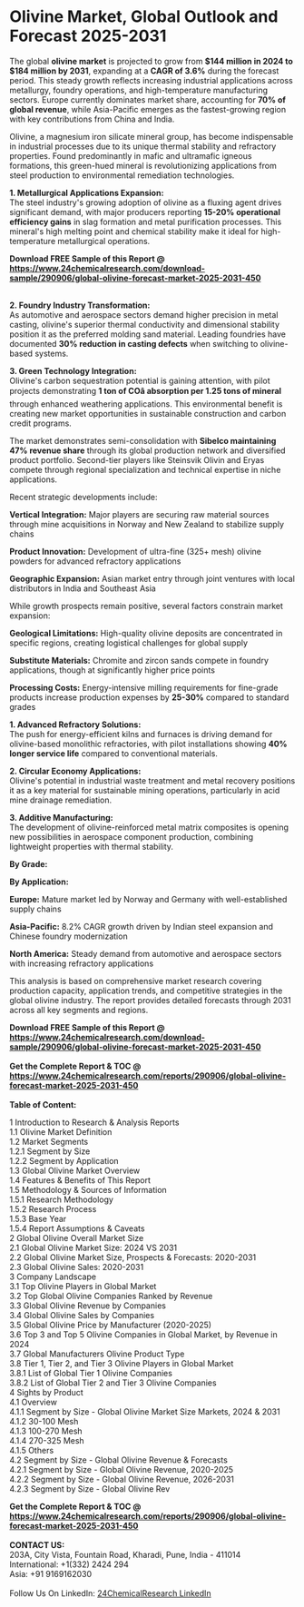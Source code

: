 <h1>Olivine Market, Global Outlook and Forecast 2025-2031</h1><p>The global <strong>olivine market</strong> is projected to grow from <strong>$144 million in 2024 to $184 million by 2031</strong>, expanding at a <strong>CAGR of 3.6%</strong> during the forecast period. This steady growth reflects increasing industrial applications across metallurgy, foundry operations, and high-temperature manufacturing sectors. Europe currently dominates market share, accounting for <strong>70% of global revenue</strong>, while Asia-Pacific emerges as the fastest-growing region with key contributions from China and India.</p><p>Olivine, a magnesium iron silicate mineral group, has become indispensable in industrial processes due to its unique thermal stability and refractory properties. Found predominantly in mafic and ultramafic igneous formations, this green-hued mineral is revolutionizing applications from steel production to environmental remediation technologies.</p><p><strong>1. Metallurgical Applications Expansion:</strong><br>
The steel industry's growing adoption of olivine as a fluxing agent drives significant demand, with major producers reporting <strong>15-20% operational efficiency gains</strong> in slag formation and metal purification processes. This mineral's high melting point and chemical stability make it ideal for high-temperature metallurgical operations.</p><div><b>Download FREE Sample of this Report @ 
            <a href="https://www.24chemicalresearch.com/download-sample/290906/global-olivine-forecast-market-2025-2031-450">
            https://www.24chemicalresearch.com/download-sample/290906/global-olivine-forecast-market-2025-2031-450</a></b></div><br><p><strong>2. Foundry Industry Transformation:</strong><br>
As automotive and aerospace sectors demand higher precision in metal casting, olivine's superior thermal conductivity and dimensional stability position it as the preferred molding sand material. Leading foundries have documented <strong>30% reduction in casting defects</strong> when switching to olivine-based systems.</p><p><strong>3. Green Technology Integration:</strong><br>
Olivine's carbon sequestration potential is gaining attention, with pilot projects demonstrating <strong>1 ton of COâ absorption per 1.25 tons of mineral</strong> through enhanced weathering applications. This environmental benefit is creating new market opportunities in sustainable construction and carbon credit programs.</p><p>The market demonstrates semi-consolidation with <strong>Sibelco maintaining 47% revenue share</strong> through its global production network and diversified product portfolio. Second-tier players like Steinsvik Olivin and Eryas compete through regional specialization and technical expertise in niche applications.</p><p>Recent strategic developments include:</p><p><strong>Vertical Integration:</strong> Major players are securing raw material sources through mine acquisitions in Norway and New Zealand to stabilize supply chains</p><p><strong>Product Innovation:</strong> Development of ultra-fine (325+ mesh) olivine powders for advanced refractory applications</p><p><strong>Geographic Expansion:</strong> Asian market entry through joint ventures with local distributors in India and Southeast Asia</p><p>While growth prospects remain positive, several factors constrain market expansion:</p><p><strong>Geological Limitations:</strong> High-quality olivine deposits are concentrated in specific regions, creating logistical challenges for global supply</p><p><strong>Substitute Materials:</strong> Chromite and zircon sands compete in foundry applications, though at significantly higher price points</p><p><strong>Processing Costs:</strong> Energy-intensive milling requirements for fine-grade products increase production expenses by <strong>25-30%</strong> compared to standard grades</p><p><strong>1. Advanced Refractory Solutions:</strong><br>
The push for energy-efficient kilns and furnaces is driving demand for olivine-based monolithic refractories, with pilot installations showing <strong>40% longer service life</strong> compared to conventional materials.</p><p><strong>2. Circular Economy Applications:</strong><br>
Olivine's potential in industrial waste treatment and metal recovery positions it as a key material for sustainable mining operations, particularly in acid mine drainage remediation.</p><p><strong>3. Additive Manufacturing:</strong><br>
The development of olivine-reinforced metal matrix composites is opening new possibilities in aerospace component production, combining lightweight properties with thermal stability.</p><p><strong>By Grade:</strong></p><p><strong>By Application:</strong></p><p><strong>Europe:</strong> Mature market led by Norway and Germany with well-established supply chains</p><p><strong>Asia-Pacific:</strong> 8.2% CAGR growth driven by Indian steel expansion and Chinese foundry modernization</p><p><strong>North America:</strong> Steady demand from automotive and aerospace sectors with increasing refractory applications</p><p>This analysis is based on comprehensive market research covering production capacity, application trends, and competitive strategies in the global olivine industry. The report provides detailed forecasts through 2031 across all key segments and regions.</p><div><b>Download FREE Sample of this Report @ 
            <a href="https://www.24chemicalresearch.com/download-sample/290906/global-olivine-forecast-market-2025-2031-450">
            https://www.24chemicalresearch.com/download-sample/290906/global-olivine-forecast-market-2025-2031-450</a></b></div><br><div><b>Get the Complete Report & TOC @ 
            <a href="https://www.24chemicalresearch.com/reports/290906/global-olivine-forecast-market-2025-2031-450">
            https://www.24chemicalresearch.com/reports/290906/global-olivine-forecast-market-2025-2031-450</a></b></div><br>
            <b>Table of Content:</b><p>1 Introduction to Research & Analysis Reports<br />
 1.1 Olivine Market Definition<br />
 1.2 Market Segments<br />
 1.2.1 Segment by Size<br />
 1.2.2 Segment by Application<br />
 1.3 Global Olivine Market Overview<br />
 1.4 Features & Benefits of This Report<br />
 1.5 Methodology & Sources of Information<br />
 1.5.1 Research Methodology<br />
 1.5.2 Research Process<br />
 1.5.3 Base Year<br />
 1.5.4 Report Assumptions & Caveats<br />
2 Global Olivine Overall Market Size<br />
 2.1 Global Olivine Market Size: 2024 VS 2031<br />
 2.2 Global Olivine Market Size, Prospects & Forecasts: 2020-2031<br />
 2.3 Global Olivine Sales: 2020-2031<br />
3 Company Landscape<br />
 3.1 Top Olivine Players in Global Market<br />
 3.2 Top Global Olivine Companies Ranked by Revenue<br />
 3.3 Global Olivine Revenue by Companies<br />
 3.4 Global Olivine Sales by Companies<br />
 3.5 Global Olivine Price by Manufacturer (2020-2025)<br />
 3.6 Top 3 and Top 5 Olivine Companies in Global Market, by Revenue in 2024<br />
 3.7 Global Manufacturers Olivine Product Type<br />
 3.8 Tier 1, Tier 2, and Tier 3 Olivine Players in Global Market<br />
 3.8.1 List of Global Tier 1 Olivine Companies<br />
 3.8.2 List of Global Tier 2 and Tier 3 Olivine Companies<br />
4 Sights by Product<br />
 4.1 Overview<br />
 4.1.1 Segment by Size - Global Olivine Market Size Markets, 2024 & 2031<br />
 4.1.2 30-100 Mesh<br />
 4.1.3 100-270 Mesh<br />
 4.1.4 270-325 Mesh<br />
 4.1.5 Others<br />
 4.2 Segment by Size - Global Olivine Revenue & Forecasts<br />
 4.2.1 Segment by Size - Global Olivine Revenue, 2020-2025<br />
 4.2.2 Segment by Size - Global Olivine Revenue, 2026-2031<br />
 4.2.3 Segment by Size - Global Olivine Rev</p><div><b>Get the Complete Report & TOC @ 
            <a href="https://www.24chemicalresearch.com/reports/290906/global-olivine-forecast-market-2025-2031-450">
            https://www.24chemicalresearch.com/reports/290906/global-olivine-forecast-market-2025-2031-450</a></b></div><br><b>CONTACT US:</b><br>
            203A, City Vista, Fountain Road, Kharadi, Pune, India - 411014<br>
            International: +1(332) 2424 294<br>
            Asia: +91 9169162030 <br><br>
            Follow Us On LinkedIn: <a href="https://www.linkedin.com/company/24chemicalresearch/">24ChemicalResearch LinkedIn</a>